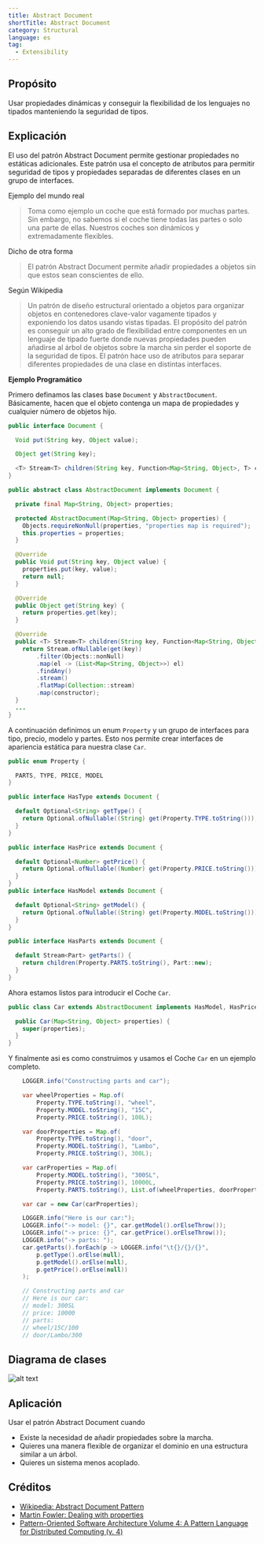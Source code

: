 ```yaml
---
title: Abstract Document
shortTitle: Abstract Document
category: Structural
language: es
tag:
  - Extensibility
---
```


## Propósito

Usar propiedades dinámicas y conseguir la flexibilidad de los lenguajes no tipados manteniendo la seguridad de tipos.

## Explicación

El uso del patrón Abstract Document permite gestionar propiedades no estáticas adicionales. Este patrón usa el concepto
de atributos para permitir seguridad de tipos y propiedades separadas de diferentes clases en un grupo de interfaces.

Ejemplo del mundo real

> Toma como ejemplo un coche que está formado por muchas partes. Sin embargo, no sabemos si el coche tiene todas las
> partes o solo una parte de ellas. Nuestros coches son dinámicos y extremadamente flexibles.

Dicho de otra forma

> El patrón Abstract Document permite añadir propiedades a objetos sin que estos sean conscientes de ello.

Según Wikipedia

> Un patrón de diseño estructural orientado a objetos para organizar objetos en contenedores clave-valor vagamente
> tipados y exponiendo los datos usando vistas tipadas. El propósito del patrón es conseguir un alto grado de flexibilidad
> entre componentes en un lenguaje de tipado fuerte donde nuevas propiedades pueden añadirse al árbol de objetos sobre la
> marcha sin perder el soporte de la seguridad de tipos. El patrón hace uso de atributos para separar diferentes
> propiedades de una clase en distintas interfaces.

**Ejemplo Programático**

Primero definamos las clases base `Document` y `AbstractDocument`. Básicamente, hacen que el objeto contenga un mapa de
propiedades y cualquier número de objetos hijo.

```java
public interface Document {

  Void put(String key, Object value);

  Object get(String key);

  <T> Stream<T> children(String key, Function<Map<String, Object>, T> constructor);
}

public abstract class AbstractDocument implements Document {

  private final Map<String, Object> properties;

  protected AbstractDocument(Map<String, Object> properties) {
    Objects.requireNonNull(properties, "properties map is required");
    this.properties = properties;
  }

  @Override
  public Void put(String key, Object value) {
    properties.put(key, value);
    return null;
  }

  @Override
  public Object get(String key) {
    return properties.get(key);
  }

  @Override
  public <T> Stream<T> children(String key, Function<Map<String, Object>, T> constructor) {
    return Stream.ofNullable(get(key))
        .filter(Objects::nonNull)
        .map(el -> (List<Map<String, Object>>) el)
        .findAny()
        .stream()
        .flatMap(Collection::stream)
        .map(constructor);
  }
  ...
}
```

A continuación definimos un enum `Property` y un grupo de interfaces para tipo, precio, modelo y partes. Esto nos
permite crear interfaces de apariencia estática para nuestra clase `Car`.

```java
public enum Property {

  PARTS, TYPE, PRICE, MODEL
}

public interface HasType extends Document {

  default Optional<String> getType() {
    return Optional.ofNullable((String) get(Property.TYPE.toString()));
  }
}

public interface HasPrice extends Document {

  default Optional<Number> getPrice() {
    return Optional.ofNullable((Number) get(Property.PRICE.toString()));
  }
}
public interface HasModel extends Document {

  default Optional<String> getModel() {
    return Optional.ofNullable((String) get(Property.MODEL.toString()));
  }
}

public interface HasParts extends Document {

  default Stream<Part> getParts() {
    return children(Property.PARTS.toString(), Part::new);
  }
}
```

Ahora estamos listos para introducir el Coche `Car`.

```java
public class Car extends AbstractDocument implements HasModel, HasPrice, HasParts {

  public Car(Map<String, Object> properties) {
    super(properties);
  }
}
```

Y finalmente asi es como construimos y usamos el Coche `Car` en un ejemplo completo.

```java
    LOGGER.info("Constructing parts and car");

    var wheelProperties = Map.of(
        Property.TYPE.toString(), "wheel",
        Property.MODEL.toString(), "15C",
        Property.PRICE.toString(), 100L);

    var doorProperties = Map.of(
        Property.TYPE.toString(), "door",
        Property.MODEL.toString(), "Lambo",
        Property.PRICE.toString(), 300L);

    var carProperties = Map.of(
        Property.MODEL.toString(), "300SL",
        Property.PRICE.toString(), 10000L,
        Property.PARTS.toString(), List.of(wheelProperties, doorProperties));

    var car = new Car(carProperties);

    LOGGER.info("Here is our car:");
    LOGGER.info("-> model: {}", car.getModel().orElseThrow());
    LOGGER.info("-> price: {}", car.getPrice().orElseThrow());
    LOGGER.info("-> parts: ");
    car.getParts().forEach(p -> LOGGER.info("\t{}/{}/{}",
        p.getType().orElse(null),
        p.getModel().orElse(null),
        p.getPrice().orElse(null))
    );

    // Constructing parts and car
    // Here is our car:
    // model: 300SL
    // price: 10000
    // parts: 
    // wheel/15C/100
    // door/Lambo/300
```

## Diagrama de clases

![alt text](./etc/abstract-document.png "Abstract Document Traits and Domain")

## Aplicación

Usar el patrón Abstract Document cuando

* Existe la necesidad de añadir propiedades sobre la marcha.
* Quieres una manera flexible de organizar el dominio en una estructura similar a un árbol.
* Quieres un sistema menos acoplado.

## Créditos

* [Wikipedia: Abstract Document Pattern](https://en.wikipedia.org/wiki/Abstract_Document_Pattern)
* [Martin Fowler: Dealing with properties](http://martinfowler.com/apsupp/properties.pdf)
* [Pattern-Oriented Software Architecture Volume 4: A Pattern Language for Distributed Computing (v. 4)](https://www.amazon.com/gp/product/0470059028/ref=as_li_qf_asin_il_tl?ie=UTF8&tag=javadesignpat-20&creative=9325&linkCode=as2&creativeASIN=0470059028&linkId=e3aacaea7017258acf184f9f3283b492)
